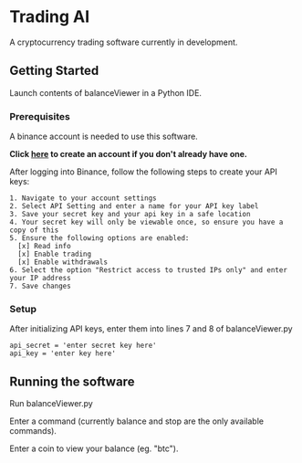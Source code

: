 # Trading AI

A cryptocurrency trading software currently in development.

## Getting Started

Launch contents of balanceViewer in a Python IDE.

### Prerequisites

A binance account is needed to use this software.

<b>Click [here](https://www.binance.com/?ref=16527883) to create an account if you don't already have one.</b>
    
 After logging into Binance, follow the following steps to create your API keys:
    
    1. Navigate to your account settings
    2. Select API Setting and enter a name for your API key label
    3. Save your secret key and your api key in a safe location
    4. Your secret key will only be viewable once, so ensure you have a copy of this
    5. Ensure the following options are enabled:
      [x] Read info
      [x] Enable trading
      [x] Enable withdrawals
    6. Select the option "Restrict access to trusted IPs only" and enter your IP address
    7. Save changes

### Setup

After initializing API keys, enter them into lines 7 and 8 of balanceViewer.py

```
api_secret = 'enter secret key here'
api_key = 'enter key here'
```

## Running the software

Run balanceViewer.py

Enter a command (currently balance and stop are the only available commands).

Enter a coin to view your balance (eg. "btc").


